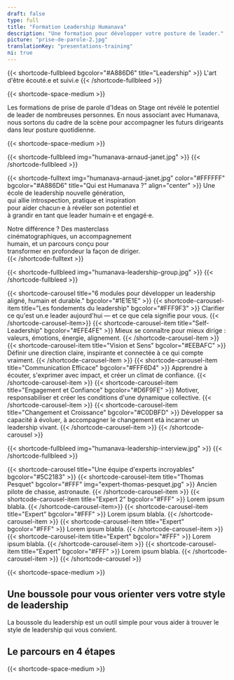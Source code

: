 ```yaml
---
draft: false
type: full
title: "Formation Leadership Humanava"
description: "Une formation pour développer votre posture de leader."
picture: "prise-de-parole-2.jpg"
translationKey: "presentations-training"
ni: true
---
```


{{< shortcode-fullbleed bgcolor="#A886D6" title="Leadership" >}}
L'art d'être écouté.e et suivi.e
{{< /shortcode-fullbleed >}}

{{< shortcode-space-medium >}}

Les formations de prise de parole d'Ideas on Stage ont révélé le potentiel de leader de nombreuses personnes. En nous associant avec Humanava, nous sortons du cadre de la scène pour accompagner les futurs dirigeants dans leur posture quotidienne.

{{< shortcode-space-medium >}}

{{< shortcode-fullbleed img="humanava-arnaud-janet.jpg" >}}
{{< /shortcode-fullbleed >}}

{{< shortcode-fulltext img="humanava-arnaud-janet.jpg" color="#FFFFFF" bgcolor="#A886D6" title="Qui est Humanava ?" align="center" >}}
Une école de leadership nouvelle génération,<br>
qui allie introspection, pratique et inspiration<br>
pour aider chacun·e à révéler son potentiel et<br>
à grandir en tant que leader humain·e et engagé·e.<br>

Notre différence ? Des masterclass<br>
cinématographiques, un accompagnement<br>
humain, et un parcours conçu pour<br>
transformer en profondeur la façon de diriger.<br>
{{< /shortcode-fulltext >}}

{{< shortcode-fullbleed img="humanava-leadership-group.jpg" >}}
{{< /shortcode-fullbleed >}}

{{< shortcode-carousel title="6 modules pour développer un leadership aligné, humain et durable."  bgcolor="#1E1E1E" >}}
  {{< shortcode-carousel-item title="Les fondements du leadership" bgcolor="#FFF9F3" >}}
  Clarifier ce qu'est un.e leader aujourd'hui — et ce que cela signifie pour vous.
  {{< /shortcode-carousel-item>}}
  {{< shortcode-carousel-item title="Self-Leadership"  bgcolor="#EFE4FE" >}}
  Mieux se connaître pour mieux dirige : valeurs, émotions, énergie, alignement.
  {{< /shortcode-carousel-item >}}
  {{< shortcode-carousel-item title="Vision et Sens"  bgcolor="#EEBAFC" >}}
  Définir une direction claire, inspirante et connectée à ce qui compte vraiment.
  {{< /shortcode-carousel-item >}}
  {{< shortcode-carousel-item title="Communication Efficace"  bgcolor="#FFF6D4" >}}
  Apprendre à écouter, s'exprimer avec impact, et créer un climat de confiance.
  {{< /shortcode-carousel-item >}}
  {{< shortcode-carousel-item title="Engagement et Confiance"  bgcolor="#D6F9FE" >}}
  Motiver, responsabiliser et créer les conditions d'une dynamique collective.
  {{< /shortcode-carousel-item >}}
  {{< shortcode-carousel-item title="Changement et Croissance"  bgcolor="#C0DBFD" >}}
  Développer sa capacité à évoluer, à accompagner le changement età  incarner un leadership vivant.
  {{< /shortcode-carousel-item >}}
{{< /shortcode-carousel >}}

{{< shortcode-fullbleed img="humanava-leadership-interview.jpg" >}}
{{< /shortcode-fullbleed >}}

{{< shortcode-carousel title="Une équipe d'experts incroyables"  bgcolor="#5C2183" >}}
  {{< shortcode-carousel-item title="Thomas Pesquet"  bgcolor="#FFF" img="expert-thomas-pesquet.jpg" >}}
  Ancien pilote de chasse, astronaute.
  {{< /shortcode-carousel-item >}}
  {{< shortcode-carousel-item title="Expert 2" bgcolor="#FFF" >}}
  Lorem ipsum blabla.
  {{< /shortcode-carousel-item>}}
  {{< shortcode-carousel-item title="Expert"  bgcolor="#FFF" >}}
  Lorem ipsum blabla.
  {{< /shortcode-carousel-item >}}
  {{< shortcode-carousel-item title="Expert"  bgcolor="#FFF" >}}
  Lorem ipsum blabla.
  {{< /shortcode-carousel-item >}}
  {{< shortcode-carousel-item title="Expert"  bgcolor="#FFF" >}}
  Lorem ipsum blabla.
  {{< /shortcode-carousel-item >}}
  {{< shortcode-carousel-item title="Expert"  bgcolor="#FFF" >}}
  Lorem ipsum blabla.
  {{< /shortcode-carousel-item >}}
{{< /shortcode-carousel >}}

{{< shortcode-space-medium >}}

## Une boussole pour vous orienter vers votre style de leadership

La boussole du leadership est un outil simple pour vous aider à trouver le style de leadership qui vous convient.


## Le parcours en 4 étapes



{{< shortcode-space-medium >}}
